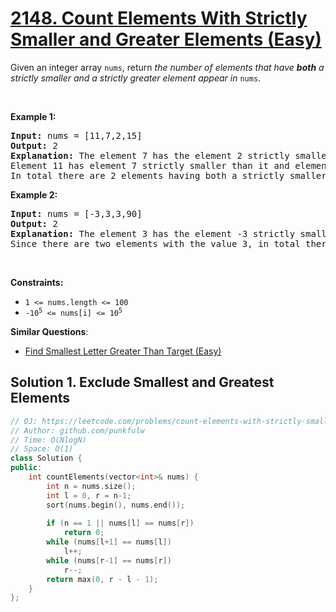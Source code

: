 # [2148. Count Elements With Strictly Smaller and Greater Elements  (Easy)](https://leetcode.com/problems/count-elements-with-strictly-smaller-and-greater-elements/)

<p>Given an integer array <code>nums</code>, return <em>the number of elements that have <strong>both</strong> a strictly smaller and a strictly greater element appear in </em><code>nums</code>.</p>

<p>&nbsp;</p>
<p><strong>Example 1:</strong></p>

<pre><strong>Input:</strong> nums = [11,7,2,15]
<strong>Output:</strong> 2
<strong>Explanation:</strong> The element 7 has the element 2 strictly smaller than it and the element 11 strictly greater than it.
Element 11 has element 7 strictly smaller than it and element 15 strictly greater than it.
In total there are 2 elements having both a strictly smaller and a strictly greater element appear in <code>nums</code>.
</pre>

<p><strong>Example 2:</strong></p>

<pre><strong>Input:</strong> nums = [-3,3,3,90]
<strong>Output:</strong> 2
<strong>Explanation:</strong> The element 3 has the element -3 strictly smaller than it and the element 90 strictly greater than it.
Since there are two elements with the value 3, in total there are 2 elements having both a strictly smaller and a strictly greater element appear in <code>nums</code>.
</pre>

<p>&nbsp;</p>
<p><strong>Constraints:</strong></p>

<ul>
	<li><code>1 &lt;= nums.length &lt;= 100</code></li>
	<li><code>-10<sup>5</sup> &lt;= nums[i] &lt;= 10<sup>5</sup></code></li>
</ul>


**Similar Questions**:
* [Find Smallest Letter Greater Than Target (Easy)](https://leetcode.com/problems/find-smallest-letter-greater-than-target/)




## Solution 1. Exclude Smallest and Greatest Elements

```cpp
// OJ: https://leetcode.com/problems/count-elements-with-strictly-smaller-and-greater-elements/
// Author: github.com/punkfulw
// Time: O(NlogN)
// Space: O(1)
class Solution {
public:
    int countElements(vector<int>& nums) {
        int n = nums.size();
        int l = 0, r = n-1;
        sort(nums.begin(), nums.end());
        
        if (n == 1 || nums[l] == nums[r])
            return 0;
        while (nums[l+1] == nums[l])
            l++;
        while (nums[r-1] == nums[r])
            r--;
        return max(0, r - l - 1);
    }
};
```

